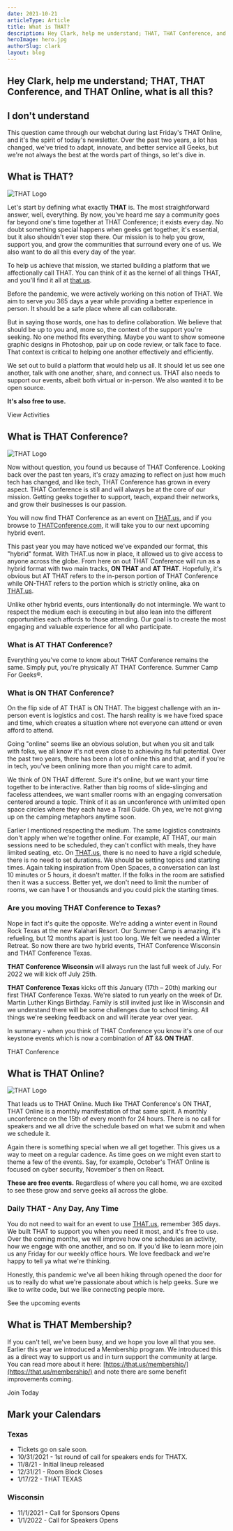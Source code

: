 ```yaml
---
date: 2021-10-21
articleType: Article
title: What is THAT?
description: Hey Clark, help me understand; THAT, THAT Conference, and THAT Online, what is all this? I don't understand.
heroImage: hero.jpg
authorSlug: clark
layout: blog
---
```


<script>
 export let slug;
 
 import image from '$blog/image';
 import { Standard as StandardLink } from '$elements/links';

 const { cdnUrl } = image(slug);

</script>

## Hey Clark, help me understand; THAT, THAT Conference, and THAT Online, what is all this?

## I don't understand

This question came through our webchat during last Friday's THAT Online, and it's the spirit of today's newsletter. Over the past two years, a lot has changed, we've tried to adapt, innovate, and better service all Geeks, but we're not always the best at the words part of things, so let's dive in.

## What is THAT?

<div class="w-full grid place-content-center">
 <img class="w-[300px] lazyload" src="{cdnUrl('THAT-Wide.png')}" alt="THAT Logo"/>
</div>

Let's start by defining what exactly **THAT** is. The most straightforward answer, well, everything. By now, you've heard me say a community goes far beyond one's time together at THAT Conference; it exists every day. No doubt something special happens when geeks get together, it's essential, but it also shouldn't ever stop there. Our mission is to help you grow, support you, and grow the communities that surround every one of us. We also want to do all this every day of the year.

To help us achieve that mission, we started building a platform that we affectionally call THAT. You can think of it as the kernel of all things THAT, and you'll find it all at [that.us](https://that.us).

Before the pandemic, we were actively working on this notion of THAT. We aim to serve you 365 days a year while providing a better experience in person. It should be a safe place where all can collaborate.

But in saying those words, one has to define collaboration. We believe that should be up to you and, more so, the context of the support you're seeking. No one method fits everything. Maybe you want to show someone graphic designs in Photoshop, pair up on code review, or talk face to face. That context is critical to helping one another effectively and efficiently.

We set out to build a platform that would help us all. It should let us see one another, talk with one another, share, and connect us. THAT also needs to support our events, albeit both virtual or in-person. We also wanted it to be open source.

**It's also free to use.**

<div class="py-10 w-full grid place-content-center">
 <StandardLink href="/activities/">View Activities</StandardLink>
</div>

## What is THAT Conference?

<div class="w-full grid place-content-center">
 <img class="w-[300px] lazyload" src={cdnUrl("THAT-Conference.png")} alt="THAT Logo" />
</div>

Now without question, you found us because of THAT Conference. Looking back over the past ten years, it's crazy amazing to reflect on just how much tech has changed, and like tech, THAT Conference has grown in every aspect. THAT Conference is still and will always be at the core of our mission. Getting geeks together to support, teach, expand their networks, and grow their businesses is our passion.

You will now find THAT Conference as an event on [THAT.us](https://THAT.us), and if you browse to [THATConference.com](https://THATConference.com), it will take you to our next upcoming hybrid event.

This past year you may have noticed we've expanded our format, this "hybrid" format. With THAT.us now in place, it allowed us to give access to anyone across the globe. From here on out THAT Conference will run as a hybrid format with two main tracks, **ON THAT** and **AT THAT**. Hopefully, it's obvious but AT THAT refers to the in-person portion of THAT Conference while ON-THAT refers to the portion which is strictly online, aka on [THAT.us](https://THAT.us).

Unlike other hybrid events, ours intentionally do not intermingle. We want to respect the medium each is executing in but also lean into the different opportunities each affords to those attending. Our goal is to create the most engaging and valuable experience for all who participate.

### What is AT THAT Conference?

Everything you've come to know about THAT Conference remains the same. Simply put, you're physically AT THAT Conference. Summer Camp For Geeks®.

### What is ON THAT Conference?

On the flip side of AT THAT is ON THAT. The biggest challenge with an in-person event is logistics and cost. The harsh reality is we have fixed space and time, which creates a situation where not everyone can attend or even afford to attend.

Going "online" seems like an obvious solution, but when you sit and talk with folks, we all know it's not even close to achieving its full potential. Over the past two years, there has been a lot of online this and that, and if you're in tech, you've been onlining more than you might care to admit.

We think of ON THAT different. Sure it's online, but we want your time together to be interactive. Rather than big rooms of slide-slinging and faceless attendees, we want smaller rooms with an engaging conversation centered around a topic. Think of it as an unconference with unlimited open space circles where they each have a Trail Guide. Oh yea, we're not giving up on the camping metaphors anytime soon.

Earlier I mentioned respecting the medium. The same logistics constraints don't apply when we're together online. For example, AT THAT, our main sessions need to be scheduled, they can't conflict with meals, they have limited seating, etc. On [THAT.us](https://THAT.us), there is no need to have a rigid schedule, there is no need to set durations. We should be setting topics and starting times. Again taking inspiration from Open Spaces, a conversation can last 10 minutes or 5 hours, it doesn't matter. If the folks in the room are satisfied then it was a success. Better yet, we don't need to limit the number of rooms, we can have 1 or thousands and you could pick the starting times.

### Are you moving THAT Conference to Texas?

Nope in fact it's quite the opposite. We're adding a winter event in Round Rock Texas at the new Kalahari Resort. Our Summer Camp is amazing, it's refueling, but 12 months apart is just too long. We felt we needed a Winter Retreat. So now there are two hybrid events, THAT Conference Wisconsin and THAT Conference Texas.

**THAT Conference Wisconsin** will always run the last full week of July. For 2022 we will kick off July 25th.

**THAT Conference Texas** kicks off this January (17th – 20th) marking our first THAT Conference Texas. We're slated to run yearly on the week of Dr. Martin Luther Kings Birthday. Family is still invited just like in Wisconsin and we understand there will be some challenges due to school timing. All things we're seeking feedback on and will iterate year over year.

In summary - when you think of THAT Conference you know it's one of our keystone events which is now a combination of **AT** && **ON THAT**.

<div class="py-10 w-full grid place-content-center">
 <StandardLink href="https://thatconference.com">THAT Conference</StandardLink>
</div>

## What is THAT Online?

<div class="w-full grid place-content-center">
 <img class="w-[300px] lazyload" src={cdnUrl("that-online.png")} alt="THAT Logo" />
</div>

That leads us to THAT Online. Much like THAT Conference's ON THAT, THAT Online is a monthly manifestation of that same spirit. A monthly unconference on the 15th of every month for 24 hours. There is no call for speakers and we all drive the schedule based on what we submit and when we schedule it.

Again there is something special when we all get together. This gives us a way to meet on a regular cadence. As time goes on we might even start to theme a few of the events. Say, for example, October's THAT Online is focused on cyber security, November's then on React.

**These are free events.** Regardless of where you call home, we are excited to see these grow and serve geeks all across the globe.

### Daily THAT - Any Day, Any Time

You do not need to wait for an event to use [THAT.us](https://THAT.us), remember 365 days. We built THAT to support you when you need it most, and it's free to use. Over the coming months, we will improve how one schedules an activity, how we engage with one another, and so on. If you'd like to learn more join us any Friday for our weekly office hours. We love feedback and we're happy to tell ya what we're thinking.

Honestly, this pandemic we've all been hiking through opened the door for us to really do what we're passionate about which is help geeks. Sure we like to write code, but we like connecting people more.

<div class="py-10 w-full grid place-content-center">
 <StandardLink href="/events/">See the upcoming events</StandardLink>
</div>

## What is THAT Membership?

If you can't tell, we've been busy, and we hope you love all that you see. Earlier this year we introduced a Membership program. We introduced this as a direct way to support us and in turn support the community at large. You can read more about it here: [https://that.us/membership/](https://that.us/membership/) and note there are some benefit improvements coming.

<div class="py-10 w-full grid place-content-center">
 <StandardLink href="/membership/">Join Today</StandardLink>
</div>

## Mark your Calendars

### Texas

- Tickets go on sale soon.
- 10/31/2021 - 1st round of call for speakers ends for THATX.
- 11/8/21 - Initial lineup released
- 12/31/21 - Room Block Closes
- 1/17/22 - THAT TEXAS

### Wisconsin

- 11/1/2021 - Call for Sponsors Opens
- 1/1/2022 - Call for Speakers Opens
